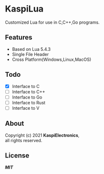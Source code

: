 # KaspiLua
Customized Lua for use in C,C++,Go programs.

## Features
- Based on Lua 5.4.3
- Single File Header
- Cross Platform(Windows,Linux,MacOS)

## Todo
- [x] Interface to C
- [ ] Interface to C++
- [ ] Interface to Go
- [ ] Interface to Rust
- [ ] Interface to V
## About
Copyright (c) 2021 **KaspiElectronics**, \
all rights reserved.

## License
***MIT***
